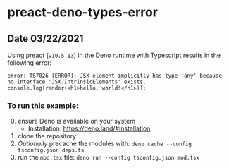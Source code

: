 # preact-deno-types-error

## Date 03/22/2021

Using preact (`v10.5.13`) in the Deno runtime with Typescript results in the following error:

```shell
error: TS7026 [ERROR]: JSX element implicitly has type 'any' because no interface 'JSX.IntrinsicElements' exists.
console.log(render(<h1>hello, world!</h1>));
```

### To run this example:

0. ensure Deno is available on your system
    - Installation: https://deno.land/#installation
1. clone the repository
2. _Optionally_ precache the modules with: `deno cache --config tsconfig.json deps.ts`
3. run the `mod.tsx` file: `deno run --config tsconfig.json mod.tsx`
